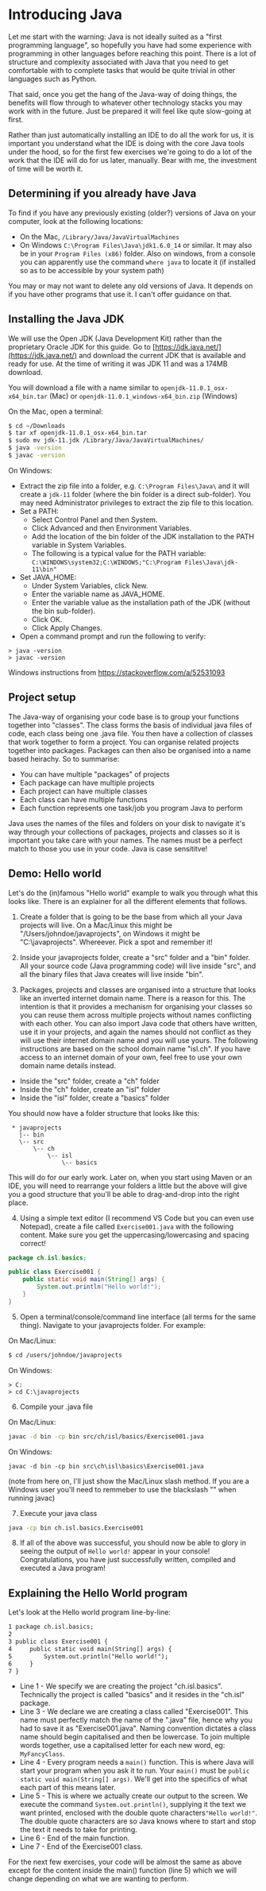 # Introducing Java

Let me start with the warning: Java is not ideally suited as a "first programming language", so hopefully you have had some experience with programming in other languages before reaching this point. There is a lot of structure and complexity associated with Java that you need to get comfortable with to complete tasks that would be quite trivial in other languages such as Python.

That said, once you get the hang of the Java-way of doing things, the benefits will flow through to whatever other technology stacks you may work with in the future.  Just be prepared it will feel like qute slow-going at first.

Rather than just automatically installing an IDE to do all the work for us, it is important you understand what the IDE is doing with the core Java tools under the hood, so for the first few exercises we're going to do a lot of the work that the IDE will do for us later, manually. Bear with me, the investment of time will be worth it.

## Determining if you already have Java

To find if you have any previously existing (older?) versions of Java on your computer, look at the following locations:

* On the Mac, `/Library/Java/JavaVirtualMachines`
* On Windows `C:\Program Files\Java\jdk1.6.0_14` or similar. It may also be in your `Program Files (x86)` folder. Also on windows, from a console you can apparently use the command `where java` to locate it (if installed so as to be accessible by your system path)

You may or may not want to delete any old versions of Java. It depends on if you have other programs that use it. I can't offer guidance on that.

## Installing the Java JDK

We will use the Open JDK (Java Development Kit) rather than the proprietary Oracle JDK for this guide. Go to [https://jdk.java.net/](https://jdk.java.net/) and download the current JDK that is available and ready for use. At the time of writing it was JDK 11 and was a 174MB download.

You will download a file with a name similar to `openjdk-11.0.1_osx-x64_bin.tar` (Mac) or `openjdk-11.0.1_windows-x64_bin.zip` (Windows)

On the Mac, open a terminal:

```bash
$ cd ~/Downloads
$ tar xf openjdk-11.0.1_osx-x64_bin.tar
$ sudo mv jdk-11.jdk /Library/Java/JavaVirtualMachines/
$ java -version
$ javac -version
```

On Windows:

* Extract the zip file into a folder, e.g. `C:\Program Files\Java\` and it will create a `jdk-11` folder (where the bin folder is a direct sub-folder). You may need Administrator privileges to extract the zip file to this location.
* Set a PATH:
  * Select Control Panel and then System.
  * Click Advanced and then Environment Variables.
  * Add the location of the bin folder of the JDK installation to the PATH variable in System Variables.
  * The following is a typical value for the PATH variable: `C:\WINDOWS\system32;C:\WINDOWS;"C:\Program Files\Java\jdk-11\bin"`
* Set JAVA_HOME:
  * Under System Variables, click New.
  * Enter the variable name as JAVA_HOME.
  * Enter the variable value as the installation path of the JDK (without the bin sub-folder).
  * Click OK.
  * Click Apply Changes.
* Open a command prompt and run the following to verify:

```dos
> java -version
> javac -version
```

Windows instructions from https://stackoverflow.com/a/52531093

## Project setup

The Java-way of organising your code base is to group your functions together into "classes". The class forms the basis of individual java files of code, each class being one .java file. You then have a collection of classes that work together to form a project. You can organise related projects together into packages. Packages can then also be organised into a name based heirachy. So to summarise:

* You can have multiple "packages" of projects
* Each package can have multiple projects
* Each project can have multiple classes
* Each class can have multiple functions
* Each function represents one task/job you program Java to perform

Java uses the names of the files and folders on your disk to navigate it's way through your collections of packages, projects and classes so it is important you take care with your names. The names must be a perfect match to those you use in your code. Java is case sensititve!

## Demo: Hello world

Let's do the (in)famous "Hello world" example to walk you through what this looks like. There is an explainer for all the different elements that follows.

1. Create a folder that is going to be the base from which all your Java projects will live. On a Mac/Linux this might be "/Users/johndoe/javaprojects", on Windows it might be "C:\javaprojects".  Whereever. Pick a spot and remember it!

2. Inside your javaprojects folder, create a "src" folder and a "bin" folder. All your source code (Java programming code) will live inside "src", and all the binary files that Java creates will live inside "bin".

3. Packages, projects and classes are organised into a structure that looks like an inverted internet domain name. There is a reason for this. The intention is that it provides a mechanism for organising your classes so you can reuse them across multiple projects without names conflicting with each other. You can also import Java code that others have written, use it in your projects, and again the names should not conflict as they will use their internet domain name and you will use yours.  The following instructions are based on the school domain name "isl.ch".  If you have access to an internet domain of your own, feel free to use your own domain name details instead.

* Inside the "src" folder, create a "ch" folder
* Inside the "ch" folder, create an "isl" folder
* Inside the "isl" folder, create a "basics" folder

You should now have a folder structure that looks like this:

```
 * javaprojects
   |-- bin
   \-- src
       \-- ch
           \-- isl
               \-- basics
```

This will do for our early work. Later on, when you start using Maven or an IDE, you will need to rearrange your folders a little but the above will give you a good structure that you'll be able to drag-and-drop into the right place.

4. Using a simple text editor (I recommend VS Code but you can even use Notepad), create a file called `Exercise001.java` with the following content. Make sure you get the uppercasing/lowercasing and spacing correct!

```java
package ch.isl.basics;

public class Exercise001 {
    public static void main(String[] args) {
        System.out.println("Hello world!");
    }
}
```

5. Open a terminal/console/command line interface (all terms for the same thing). Navigate to your javaprojects folder. For example:

On Mac/Linux:

```bash
$ cd /users/johndoe/javaprojects
```

On Windows:

```dos
> C:
> cd C:\javaprojects
```

6. Compile your .java file

On Mac/Linux:

```bash
javac -d bin -cp bin src/ch/isl/basics/Exercise001.java
```

On Windows:

```dos
javac -d bin -cp bin src\ch\isl\basics\Exercise001.java
```

(note from here on, I'll just show the Mac/Linux slash method. If you are a Windows user you'll need to remmeber to use the blackslash "\" when running javac)

7. Execute your java class

```bash
java -cp bin ch.isl.basics.Exercise001
```

8. If all of the above was successful, you should now be able to glory in seeing the output of `Hello world!` appear in your console! Congratulations, you have just successfully written, compiled and executed a Java program!

## Explaining the Hello World program

Let's look at the Hello world program line-by-line:

```txt
1 package ch.isl.basics;
2 
3 public class Exercise001 {
4     public static void main(String[] args) {
5         System.out.println("Hello world!");
6     }
7 }
```

* Line 1 - We specify we are creating the project "ch.isl.basics". Technically the project is called "basics" and it resides in the "ch.isl" package.
* Line 3 - We declare we are creating a class called "Exercise001". This name must perfectly match the name of the ".java" file, hence why you had to save it as "Exercise001.java". Naming convention dictates a class name should begin capitalised and then be lowercase. To join multiple words together, use a capitalised letter for each new word, eg: `MyFancyClass`.
* Line 4 - Every program needs a `main()` function. This is where Java will start your program when you ask it to run. Your `main()` must be `public static void main(String[] args)`. We'll get into the specifics of what each part of this means later.
* Line 5 - This is where we actually create our output to the screen. We execute the command `System.out.println()`, supplying it the text we want printed, enclosed with the double quote characters`"Hello world!"`. The double quote characters are so Java knows where to start and stop the text it needs to take for printing.
* Line 6 - End of the main function.
* Line 7 - End of the Exercise001 class.

For the next few exercises, your code will be almost the same as above except for the content inside the main() function (line 5) which we will change depending on what we are wanting to perform.

